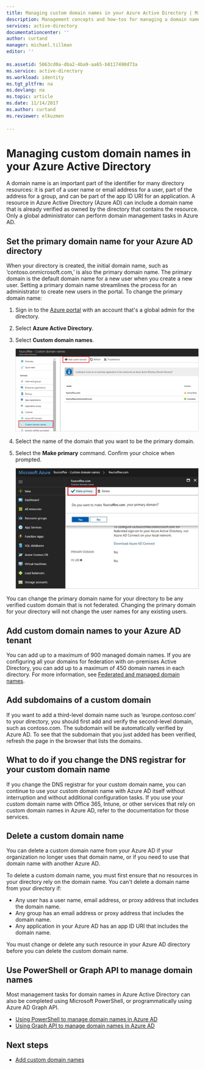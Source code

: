 ```yaml
---
title: Managing custom domain names in your Azure Active Directory | Microsoft Docs
description: Management concepts and how-tos for managing a domain name in Azure Active Directory
services: active-directory
documentationcenter: ''
author: curtand
manager: michael.tillman
editor: ''

ms.assetid: 5063cd0a-dba2-4ba9-aa65-b8117490d73a
ms.service: active-directory
ms.workload: identity
ms.tgt_pltfrm: na
ms.devlang: na
ms.topic: article
ms.date: 11/14/2017
ms.author: curtand
ms.reviewer: elkuzmen

---
```

# Managing custom domain names in your Azure Active Directory
A domain name is an important part of the identifier for many directory resources: it is part of a user name or email address for a user, part of the address for a group, and can be part of the app ID URI for an application. A resource in Azure Active Directory (Azure AD) can include a domain name that is already verified as owned by the directory that contains the resource. Only a global administrator can perform domain management tasks in Azure AD.

## Set the primary domain name for your Azure AD directory
When your directory is created, the initial domain name, such as ‘contoso.onmicrosoft.com,’ is also the primary domain name. The primary domain is the default domain name for a new user when you create a new user. Setting a primary domain name streamlines the process for an administrator to create new users in the portal. To change the primary domain name:

1. Sign in to the [Azure portal](https://portal.azure.com) with an account that's a global admin for the directory.
2. Select **Azure Active Directory**.
3. Select **Custom domain names**.
     
   ![Opening user management](./media/active-directory-domains-manage-azure-portal/add-custom-domain.png)
4. Select the name of the domain that you want to be the primary domain.
5. Select the **Make primary** command. Confirm your choice when prompted.
   
   ![Make a domain name primary](./media/active-directory-domains-manage-azure-portal/make-primary-domain.png)

You can change the primary domain name for your directory to be any verified custom domain that is not federated. Changing the primary domain for your directory will not change the user names for any existing users.

## Add custom domain names to your Azure AD tenant
You can add up to a maximum of 900 managed domain names. If you are configuring all your domains for federation with on-premises Active Directory, you can add up to a maximum of 450 domain names in each directory. For more information, see [Federated and managed domain names](https://docs.microsoft.com/azure/active-directory/active-directory-add-domain-concepts#federated-and-managed-domain-names).

## Add subdomains of a custom domain
If you want to add a third-level domain name such as ‘europe.contoso.com’ to your directory, you should first add and verify the second-level domain, such as contoso.com. The subdomain will be automatically verified by Azure AD. To see that the subdomain that you just added has been verified, refresh the page in the browser that lists the domains.

## What to do if you change the DNS registrar for your custom domain name
If you change the DNS registrar for your custom domain name, you can continue to use your custom domain name with Azure AD itself without interruption and without additional configuration tasks. If you use your custom domain name with Office 365, Intune, or other services that rely on custom domain names in Azure AD, refer to the documentation for those services.

## Delete a custom domain name
You can delete a custom domain name from your Azure AD if your organization no longer uses that domain name, or if you need to use that domain name with another Azure AD.

To delete a custom domain name, you must first ensure that no resources in your directory rely on the domain name. You can't delete a domain name from your directory if:

* Any user has a user name, email address, or proxy address that includes the domain name.
* Any group has an email address or proxy address that includes the domain name.
* Any application in your Azure AD has an app ID URI that includes the domain name.

You must change or delete any such resource in your Azure AD directory before you can delete the custom domain name.

## Use PowerShell or Graph API to manage domain names
Most management tasks for domain names in Azure Active Directory can also be completed using Microsoft PowerShell, or programmatically using Azure AD Graph API.

* [Using PowerShell to manage domain names in Azure AD](https://msdn.microsoft.com/library/azure/e1ef403f-3347-4409-8f46-d72dafa116e0#BKMK_ManageDomains)
* [Using Graph API to manage domain names in Azure AD](https://msdn.microsoft.com/Library/Azure/Ad/Graph/api/domains-operations)

## Next steps
* [Add custom domain names](add-custom-domain.md)

